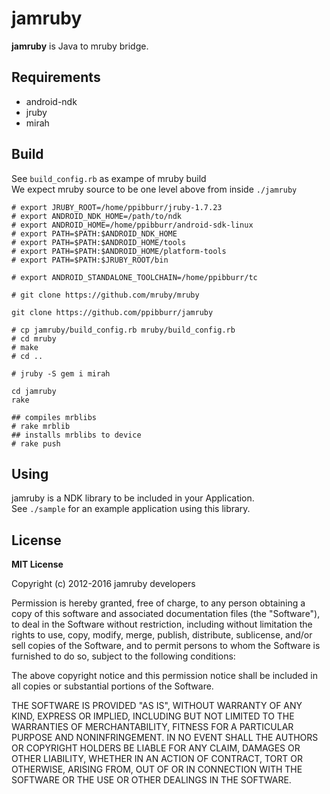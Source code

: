jamruby
====

__jamruby__ is Java to mruby bridge.

Requirements
----
* android-ndk
* jruby
* mirah  

Build
----
See `build_config.rb` as exampe of mruby build  
We expect mruby source to be one level above from inside `./jamruby`  

```
# export JRUBY_ROOT=/home/ppibburr/jruby-1.7.23
# export ANDROID_NDK_HOME=/path/to/ndk
# export ANDROID_HOME=/home/ppibburr/android-sdk-linux
# export PATH=$PATH:$ANDROID_NDK_HOME
# export PATH=$PATH:$ANDROID_HOME/tools
# export PATH=$PATH:$ANDROID_HOME/platform-tools
# export PATH=$PATH:$JRUBY_ROOT/bin

# export ANDROID_STANDALONE_TOOLCHAIN=/home/ppibburr/tc

# git clone https://github.com/mruby/mruby

git clone https://github.com/ppibburr/jamruby

# cp jamruby/build_config.rb mruby/build_config.rb
# cd mruby
# make
# cd ..

# jruby -S gem i mirah

cd jamruby
rake

## compiles mrblibs
# rake mrblib
## installs mrblibs to device
# rake push
```

Using
----
jamruby is a NDK library to be included in your Application.  
See `./sample` for an example application using this library.  



License
----

__MIT License__

Copyright (c) 2012-2016 jamruby developers

Permission is hereby granted, free of charge, to any person obtaining a copy of this software and associated documentation files (the "Software"), to deal in the Software without restriction, including without limitation the rights to use, copy, modify, merge, publish, distribute, sublicense, and/or sell copies of the Software, and to permit persons to whom the Software is furnished to do so, subject to the following conditions:

The above copyright notice and this permission notice shall be included in all copies or substantial portions of the Software.

THE SOFTWARE IS PROVIDED "AS IS", WITHOUT WARRANTY OF ANY KIND, EXPRESS OR IMPLIED, INCLUDING BUT NOT LIMITED TO THE WARRANTIES OF MERCHANTABILITY, FITNESS FOR A PARTICULAR PURPOSE AND NONINFRINGEMENT. IN NO EVENT SHALL THE AUTHORS OR COPYRIGHT HOLDERS BE LIABLE FOR ANY CLAIM, DAMAGES OR OTHER LIABILITY, WHETHER IN AN ACTION OF CONTRACT, TORT OR OTHERWISE, ARISING FROM, OUT OF OR IN CONNECTION WITH THE SOFTWARE OR THE USE OR OTHER DEALINGS IN THE SOFTWARE.

